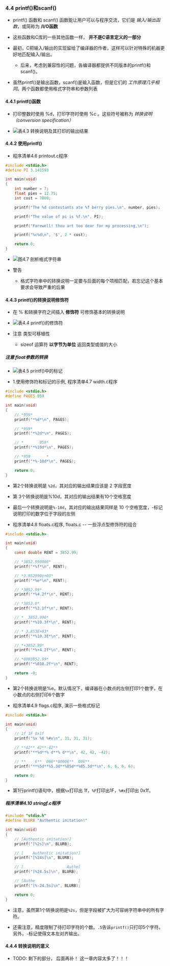 ### 4.4 printf()和scanf()
* printf() 函数和 scanf() 函数能让用户可以与程序交流，它们是 *输入/输出函数*，或简称为 **/I/O函数**

* 这些函数和C库的一些其他函数一样， **并不是C语言定义的一部分**

* 最初，C把输入/输出的实现留给了编译器的作者，这样可以针对特殊的机器更好地匹配输入/输出。
    * 后来，考虑到兼容性的问题，各编译器都提供不同版本的printf()和scanf()。

* 虽然printf()是输出函数，scanf()是输入函数，但是它们的 *工作原理几乎相同*。两个函数都使用格式字符串和参数列表


#### 4.4.1 printf()函数
* 打印整数时使用 %d，打印字符时使用 %c 。这些符号被称为 *转换说明（conversion specification）*

* ![表4.3 转换说明及其打印的输出结果](images/Screenshot_2017-11-08_23-14-18.png)


#### 4.4.2 使用printf()
* 程序清单4.6 printout.c程序
```c
#include <stdio.h>
#define PI 3.141593

int main(void)
{
    int number = 7;
    float pies = 12.75;
    int cost = 7800;

    printf("The %d contestants ate %f berry pies.\n", number, pies);

    printf("The value of pi is %f.\n", PI);

    printf("Farewell! thou art too dear for my processing,\n");

    printf("%c%d\n", '$', 2 * cost);

    return 0;
}
```

* ![图4.7 剖析格式字符串](images/Screenshot_2017-11-08_23-23-30.png)

* 警告
    * 格式字符串中的转换说明一定要与后面的每个项相匹配，若忘记这个基本要求会导致严重的后果


#### 4.4.3 printf()的转换说明修饰符
* 在 % 和转换字符之间插入 **修饰符** 可修饰基本的转换说明

* ![表4.4 printf()的修饰符](images/Screenshot_2017-11-08_23-28-05.png)

* 注意 类型可移植性
    * sizeof 运算符 **以字节为单位** 返回类型或值的大小

##### 注意 float参数的转换
* ![表4.5 printf()中的标记](images/Screenshot_2017-11-11_20-01-07.png)

* 1.使用修饰符和标记的示例, 程序清单4.7 width.c程序
```c
#include <stdio.h>
#define PAGES 959

int main(void)
{
    // *959*
    printf("*%d*\n", PAGES);

    // *959*
    printf("*%2d*\n", PAGES);

    // *       959*
    printf("*%10d*\n", PAGES);

    // *959       *
    printf("*%-10d*\n", PAGES);

    return 0;
}
```
* 第2个转换说明是 `%2d`，其对应的输出结果应该是 2 字段宽度
* 第 3个转换说明是%10d，其对应的输出结果有10个空格宽度
* 最后一个转换说明是`%-10d`，其对应的输出结果同样是 10 个空格宽度，-标记说明打印的数字位于字段的左侧

* 程序清单4.8 floats.c程序, floats.c -- 一些浮点型修饰符的组合
```c
#include <stdio.h>

int main(void)
{
    const double RENT = 3852.99;

    // *3852.990000*
    printf("*%f*\n", RENT);

    // *3.852990e+03*
    printf("*%e*\n", RENT);

    // *3852.99*
    printf("*%4.2f*\n", RENT);

    // *3853.0*
    printf("*%3.1f*\n", RENT);

    // *  3852.990*
    printf("*%10.3f*\n", RENT);

    // * 3.853E+03*
    printf("*%10.3E*\n", RENT);

    // *+3852.99*
    printf("*%+4.2f*\n", RENT);

    // *0003852.99*
    printf("*%010.2f*\n", RENT);

    return -0;
}
```
* 第2个转换说明是%e。默认情况下，编译器在小数点的左侧打印1个数字，在小数点的右侧打印6个数字

* 程序清单4.9 flags.c程序, 演示一些格式标记
```c
#include <stdio.h>

int main(void)
{
    // 1f 1F 0x1f
    printf("%x %X %#x\n", 31, 31, 31);

    // **42** 42**-42**
    printf("**%d**% d**% d**\n", 42, 42, -42);

    // **    6**  006**00006**  006**
    printf("**%5d**%5.3d**%05d**%05.3d**\n", 6, 6, 6, 6);

    return 0;
}
```
* 第1行printf()语句中，根据`%x`打印出 1f，`%F`打印出1F，`%#x`打印出 0x1f。


##### 程序清单4.10 stringf.c程序
```c
#include "stdio.h"
#define BLURB "Authentic imitation!"

int main(void)
{
    // [Authentic imitation!]
    printf("[%2s]\n", BLURB);

    // [    Authentic imitation!]
    printf("[%24s]\n", BLURB);

    // [                   Authe]
    printf("[%24.5s]\n", BLURB);

    // [Authe                   ]
    printf("[%-24.5s]\n", BLURB);

    return 0;
}
```
* 注意，虽然第1个转换说明是`%2s`，但是字段被扩大为可容纳字符串中的所有字符。

* 还需注意，精度限制了待打印字符的个数。`.5`告诉`printf()`只打印5个字符。另外，`-`标记使得文本左对齐输出。


#### 4.4.4 转换说明的意义
* TODO: 剩下的部分， 后面再补！ 这一章内容太多了！！！
